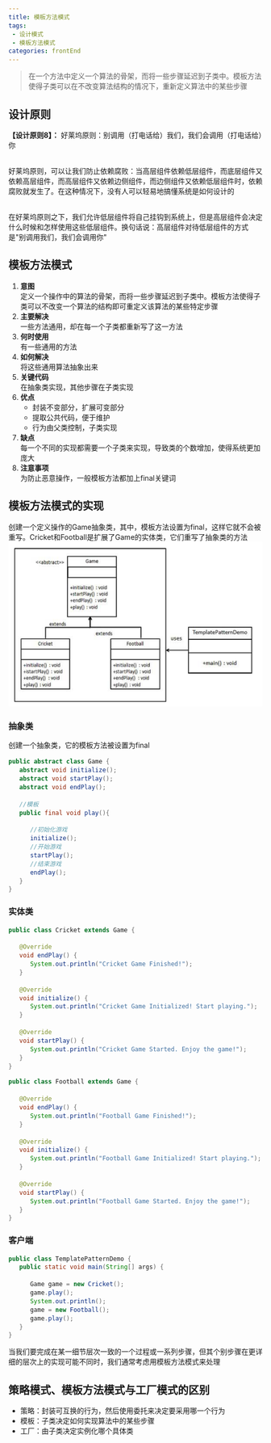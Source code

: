 ```yaml
---
title: 模板方法模式
tags: 
 - 设计模式
 - 模板方法模式
categories: frontEnd
---
```


> 在一个方法中定义一个算法的骨架，而将一些步骤延迟到子类中。模板方法使得子类可以在不改变算法结构的情况下，重新定义算法中的某些步骤

## 设计原则
**【设计原则8】：**
好莱坞原则：别调用（打电话给）我们，我们会调用（打电话给）你

&emsp;  
好莱坞原则，可以让我们防止依赖腐败：当高层组件依赖低层组件，而底层组件又依赖高层组件，而高层组件又依赖边侧组件，而边侧组件又依赖低层组件时，依赖腐败就发生了。在这种情况下，没有人可以轻易地搞懂系统是如何设计的

&emsp;  
在好莱坞原则之下，我们允许低层组件将自己挂钩到系统上，但是高层组件会决定什么时候和怎样使用这些低层组件。换句话说：高层组件对待低层组件的方式是"别调用我们，我们会调用你"

## 模板方法模式
1. **意图**  
定义一个操作中的算法的骨架，而将一些步骤延迟到子类中。模板方法使得子类可以不改变一个算法的结构即可重定义该算法的某些特定步骤
2. **主要解决**  
一些方法通用，却在每一个子类都重新写了这一方法
3. **何时使用**  
有一些通用的方法
4. **如何解决**  
将这些通用算法抽象出来
5. **关键代码**  
在抽象类实现，其他步骤在子类实现
6. **优点**  
   * 封装不变部分，扩展可变部分
   * 提取公共代码，便于维护
   * 行为由父类控制，子类实现
7. **缺点**  
每一个不同的实现都需要一个子类来实现，导致类的个数增加，使得系统更加庞大
8. **注意事项**  
为防止恶意操作，一般模板方法都加上final关键词

## 模板方法模式的实现
创建一个定义操作的Game抽象类，其中，模板方法设置为final，这样它就不会被重写。Cricket和Football是扩展了Game的实体类，它们重写了抽象类的方法  
![](../../.vuepress/public/img/202004131510.png)  
### 抽象类
创建一个抽象类，它的模板方法被设置为final
```java
public abstract class Game {
   abstract void initialize();
   abstract void startPlay();
   abstract void endPlay();
 
   //模板
   public final void play(){
 
      //初始化游戏
      initialize();
      //开始游戏
      startPlay();
      //结束游戏
      endPlay();
   }
}
```

### 实体类
```java
public class Cricket extends Game {
 
   @Override
   void endPlay() {
      System.out.println("Cricket Game Finished!");
   }
 
   @Override
   void initialize() {
      System.out.println("Cricket Game Initialized! Start playing.");
   }
 
   @Override
   void startPlay() {
      System.out.println("Cricket Game Started. Enjoy the game!");
   }
}
```
```java
public class Football extends Game {
 
   @Override
   void endPlay() {
      System.out.println("Football Game Finished!");
   }
 
   @Override
   void initialize() {
      System.out.println("Football Game Initialized! Start playing.");
   }
 
   @Override
   void startPlay() {
      System.out.println("Football Game Started. Enjoy the game!");
   }
}
```
### 客户端
```java
public class TemplatePatternDemo {
   public static void main(String[] args) {
 
      Game game = new Cricket();
      game.play();
      System.out.println();
      game = new Football();
      game.play();      
   }
}
```
当我们要完成在某一细节层次一致的一个过程或一系列步骤，但其个别步骤在更详细的层次上的实现可能不同时，我们通常考虑用模板方法模式来处理

## 策略模式、模板方法模式与工厂模式的区别
* 策略：封装可互换的行为，然后使用委托来决定要采用哪一个行为
* 模板：子类决定如何实现算法中的某些步骤
* 工厂：由子类决定实例化哪个具体类
